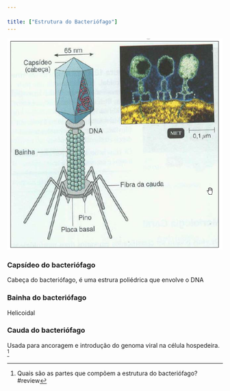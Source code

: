 ```yaml
---

title: ["Estrutura do Bacteriófago"]
---
```

![Pasted image 20210402165511.png](Pasted%20image%2020210402165511.png)
### Capsídeo do bacteriófago
Cabeça do bacteriófago, é uma estrura poliédrica que envolve o DNA
### Bainha do bacteriófago
Helicoidal
### Cauda do bacteriófago
Usada para ancoragem e introdução do genoma viral na célula hospedeira. [^909859]

[^909859]: Quais são as partes que compõem a estrutura do bacteriófago?
#review 
